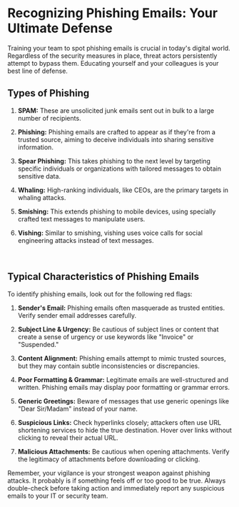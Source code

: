 # Recognizing Phishing Emails: Your Ultimate Defense

Training your team to spot phishing emails is crucial in today's digital world. Regardless of the security measures in place, threat actors persistently attempt to bypass them. Educating yourself and your colleagues is your best line of defense.

## Types of Phishing

1. **SPAM:** These are unsolicited junk emails sent out in bulk to a large number of recipients.

2. **Phishing:** Phishing emails are crafted to appear as if they're from a trusted source, aiming to deceive individuals into sharing sensitive information.

3. **Spear Phishing:** This takes phishing to the next level by targeting specific individuals or organizations with tailored messages to obtain sensitive data.

4. **Whaling:** High-ranking individuals, like CEOs, are the primary targets in whaling attacks.

5. **Smishing:** This extends phishing to mobile devices, using specially crafted text messages to manipulate users.

6. **Vishing:** Similar to smishing, vishing uses voice calls for social engineering attacks instead of text messages.


</br>

## Typical Characteristics of Phishing Emails

To identify phishing emails, look out for the following red flags:

1. **Sender's Email:** Phishing emails often masquerade as trusted entities. Verify sender email addresses carefully.

2. **Subject Line & Urgency:** Be cautious of subject lines or content that create a sense of urgency or use keywords like "Invoice" or "Suspended."

3. **Content Alignment:** Phishing emails attempt to mimic trusted sources, but they may contain subtle inconsistencies or discrepancies.

4. **Poor Formatting & Grammar:** Legitimate emails are well-structured and written. Phishing emails may display poor formatting or grammar errors.

5. **Generic Greetings:** Beware of messages that use generic openings like "Dear Sir/Madam" instead of your name.

6. **Suspicious Links:** Check hyperlinks closely; attackers often use URL shortening services to hide the true destination. Hover over links without clicking to reveal their actual URL.

7. **Malicious Attachments:** Be cautious when opening attachments. Verify the legitimacy of attachments before downloading or clicking.

Remember, your vigilance is your strongest weapon against phishing attacks. It probably is if something feels off or too good to be true. Always double-check before taking action and immediately report any suspicious emails to your IT or security team.
